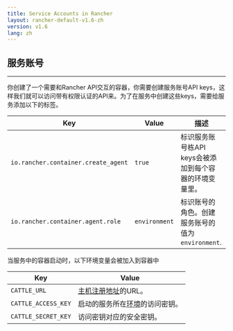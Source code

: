 ```yaml
---
title: Service Accounts in Rancher
layout: rancher-default-v1.6-zh
version: v1.6
lang: zh
---
```


## 服务账号
---

你创建了一个需要和Rancher API交互的容器，你需要创建服务账号API keys，这样我们就可以访问带有权限认证的API来。为了在服务中创建这些keys，需要给服务添加以下的标签。

Key | Value |描述
----|-----|---
`io.rancher.container.create_agent` | `true` | 标识服务账号栋API keys会被添加到每个容器的环境变量里。
`io.rancher.container.agent.role` | `environment` | 标识账号的角色。创建服务账号的值为`environment`.

当服务中的容器启动时，以下环境变量会被加入到容器中

Key| Value
---|---
`CATTLE_URL` | [主机注册地址]({{site.baseurl}}/rancher/{{page.version}}/{{page.lang}}/configuration/settings/#主机注册)的URL。
`CATTLE_ACCESS_KEY` | 启动的服务所在[环境]({{site.baseurl}}/rancher/{{page.version}}/{{page.lang}}/environments/)的访问密钥。
`CATTLE_SECRET_KEY` | 访问密钥对应的安全密钥。

